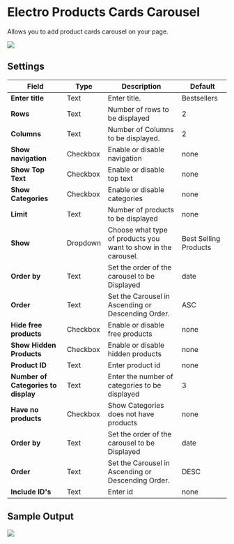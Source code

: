 # Electro Products Cards Carousel

Allows you to add product cards carousel on your page.

![](http://transvelo.github.io/docs/electro/images/vc-electro-products-cards-carousel-setting.png)

## Settings

| Field | Type | Description | Default
| -- | -- | -- | -- |
| **Enter title** | Text |  Enter title. | Bestsellers
| **Rows** | Text |  Number of rows to be displayed | 2
| **Columns** | Text |  Number of Columns to be displayed. | 2
| **Show navigation** | Checkbox | Enable or disable navigation | none
| **Show Top Text** | Checkbox |  Enable or disable top text | none
| **Show Categories** | Checkbox |  Enable or disable categories  | none
| **Limit** | Text | Number of products to be displayed | none
| **Show** | Dropdown | Choose what type of products you want to show in the carousel. | Best Selling Products
| **Order by** | Text |  Set the order of the carousel to be Displayed | date
| **Order** | Text | Set the Carousel in Ascending or Descending Order. | ASC
| **Hide free products** | Checkbox | Enable or disable free products | none
| **Show Hidden Products** | Checkbox |  Enable or disable hidden products | none
| **Product ID** | Text |  Enter product id | none
| **Number of Categories to display** | Text | Enter the number of categories to be displayed | 3
| **Have no products** | Checkbox | Show Categories does not have products | none
| **Order by** | Text |  Set the order of the carousel to be Displayed | date
| **Order** | Text | Set the Carousel in Ascending or Descending Order. | DESC
| **Include ID's** | Text |  Enter id | none


## Sample Output

![](http://transvelo.github.io/docs/electro/images/vc-electro-products-cards1-carousel-output.png)
